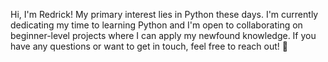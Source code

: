 Hi, I'm Redrick! My primary interest lies in Python these days. I'm currently dedicating my time to learning Python and I'm open to collaborating on beginner-level projects where I can apply my newfound knowledge. If you have any questions or want to get in touch, feel free to reach out! 👋

<!---
redrickh/redrickh is a ✨ special ✨ repository because its `README.md` (this file) appears on your GitHub profile.
You can click the Preview link to take a look at your changes.
--->
